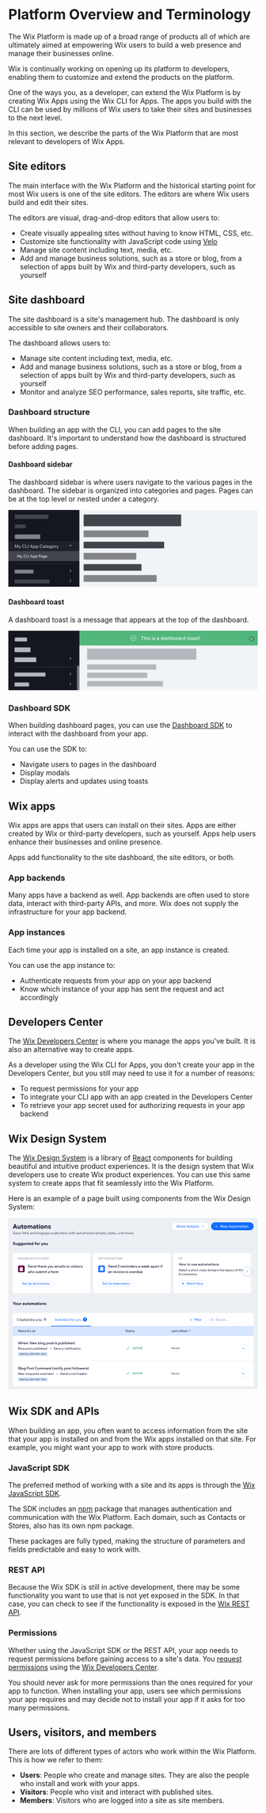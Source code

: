 # Platform Overview and Terminology

The Wix Platform is made up of a broad range of products all of which are ultimately aimed at empowering Wix users to build a web presence and manage their businesses online.

Wix is continually working on opening up its platform to developers, enabling them to customize and extend the products on the platform.

One of the ways you, as a developer, can extend the Wix Platform is by creating Wix Apps using the Wix CLI for Apps. The apps you build with the CLI can be used by millions of Wix users to take their sites and businesses to the next level.

In this section, we describe the parts of the Wix Platform that are most relevant to developers of Wix Apps.

## Site editors

The main interface with the Wix Platform and the historical starting point for most Wix users is one of the site editors. The editors are where Wix users build and edit their sites.

The editors are visual, drag-and-drop editors that allow users to:

- Create visually appealing sites without having to know HTML, CSS, etc.
- Customize site functionality with JavaScript code using [Velo](https://www.wix.com/velo)
- Manage site content including text, media, etc.
- Add and manage business solutions, such as a store or blog, from a selection of apps built by Wix and third-party developers, such as yourself

## Site dashboard

The site dashboard is a site's management hub. The dashboard is only accessible to site owners and their collaborators.

The dashboard allows users to:

- Manage site content including text, media, etc.
- Add and manage business solutions, such as a store or blog, from a selection of apps built by Wix and third-party developers, such as yourself
- Monitor and analyze SEO performance, sales reports, site traffic, etc.

### Dashboard structure

When building an app with the CLI, you can add pages to the site dashboard. It's important to understand how the dashboard is structured before adding pages.

#### Dashboard sidebar

The dashboard sidebar is where users navigate to the various pages in the dashboard. The sidebar is organized into categories and pages. Pages can be at the top level or nested under a category.

![Dashboard sidebar structure](../../media/dashboard_sidebar_structure.png)

#### Dashboard toast

A dashboard toast is a message that appears at the top of the dashboard.

![Dashboard toast](../../media/dashboard_toast.png)

### Dashboard SDK

When building dashboard pages, you can use the [Dashboard SDK](https://dev.wix.com/docs/client/api-reference/dashboard-sdk/intro) to interact with the dashboard from your app.

You can use the SDK to:

- Navigate users to pages in the dashboard
- Display modals
- Display alerts and updates using toasts

## Wix apps

Wix apps are apps that users can install on their sites. Apps are either created by Wix or third-party developers, such as yourself. Apps help users enhance their businesses and online presence.

Apps add functionality to the site dashboard, the site editors, or both.

### App backends

Many apps have a backend as well. App backends are often used to store data, interact with third-party APIs, and more. Wix does not supply the infrastructure for your app backend.

### App instances

Each time your app is installed on a site, an app instance is created.

You can use the app instance to:

- Authenticate requests from your app on your app backend
- Know which instance of your app has sent the request and act accordingly

## Developers Center

The [Wix Developers Center](https://dev.wix.com/) is where you manage the apps you've built. It is also an alternative way to create apps.

As a developer using the Wix CLI for Apps, you don't create your app in the Developers Center, but you still may need to use it for a number of reasons:

- To request permissions for your app
- To integrate your CLI app with an app created in the Developers Center
- To retrieve your app secret used for authorizing requests in your app backend

## Wix Design System

The [Wix Design System](https://www.wixdesignsystem.com/) is a library of [React](https://react.dev/) components for building beautiful and intuitive product experiences. It is the design system that Wix developers use to create Wix product experiences. You can use this same system to create apps that fit seamlessly into the Wix Platform.

Here is an example of a page built using components from the Wix Design System:

![Design system example](../../media/design_system_example.png)

## Wix SDK and APIs

When building an app, you often want to access information from the site that your app is installed on and from the Wix apps installed on that site. For example, you might want your app to work with store products.

### JavaScript SDK

The preferred method of working with a site and its apps is through the [Wix JavaScript SDK](https://dev.wix.com/api/sdk/introduction).

The SDK includes an [npm](https://www.npmjs.com/) package that manages authentication and communication with the Wix Platform. Each domain, such as Contacts or Stores, also has its own npm package.

These packages are fully typed, making the structure of parameters and fields predictable and easy to work with.

### REST API

Because the Wix SDK is still in active development, there may be some functionality you want to use that is not yet exposed in the SDK. In that case, you can check to see if the functionality is exposed in the [Wix REST API](https://dev.wix.com/api/rest/getting-started).

### Permissions

Whether using the JavaScript SDK or the REST API, your app needs to request permissions before gaining access to a site's data. You [request permissions](https://devforum.wix.com/kb/en/article/how-to-add-permissions) using the [Wix Developers Center](https://dev.wix.com/).

You should never ask for more permissions than the ones required for your app to function. When installing your app, users see which permissions your app requires and may decide not to install your app if it asks for too many permissions.

## Users, visitors, and members

There are lots of different types of actors who work within the Wix Platform. This is how we refer to them:

- **Users**: People who create and manage sites. They are also the people who install and work with your apps.
- **Visitors**: People who visit and interact with published sites.
- **Members**: Visitors who are logged into a site as site members.
